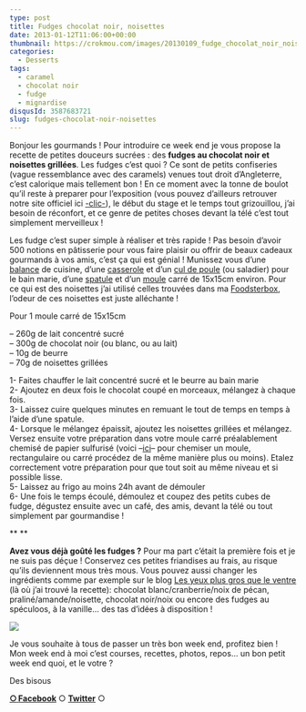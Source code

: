 ```yaml
---
type: post
title: Fudges chocolat noir, noisettes
date: 2013-01-12T11:06:00+00:00
thumbnail: https://crokmou.com/images/20130109_fudge_chocolat_noir_noisette_0013.jpg
categories: 
  - Desserts
tags: 
  - caramel
  - chocolat noir
  - fudge
  - mignardise
disqusId: 3587683721
slug: fudges-chocolat-noir-noisettes
---
```


Bonjour les gourmands ! Pour introduire ce week end je vous propose la recette de petites douceurs sucrées : des **fudges au chocolat noir et noisettes grillées**. Les fudges c’est quoi ? Ce sont de petits confiseries (vague ressemblance avec des caramels) venues tout droit d’Angleterre, c’est calorique mais tellement bon ! En ce moment avec la tonne de boulot qu’il reste à preparer pour l’exposition (vous pouvez d’ailleurs retrouver notre site officiel ici [-clic-](http://www.expophotohelb.com/)), le début du stage et le temps tout grizouillou, j’ai besoin de réconfort, et ce genre de petites choses devant la télé c’est tout simplement merveilleux !

Les fudge c’est super simple à réaliser et très rapide ! Pas besoin d’avoir 500 notions en pâtisserie pour vous faire plaisir ou offrir de beaux cadeaux gourmands à vos amis, c’est ça qui est génial ! Munissez vous d’une [balance](http://www.rueducommerce.fr/m/pl/malid:85215,9633601) de cuisine, d’une [casserole](http://www.rueducommerce.fr/index/casserole%20fonte) et d’un [cul de poule](http://www.rueducommerce.fr/m/pl/malid:48515370) (ou saladier) pour le bain marie, d’une [spatule](http://www.rueducommerce.fr/m/pl/malid:48515367) et d’un [moule](http://www.rueducommerce.fr/index/moule%20tefal) carré de 15x15cm environ. Pour ce qui est des noisettes j’ai utilisé celles trouvées dans ma [Foodsterbox](http://www.foodsterbox.com/produit/noisettes-grillees-rue-traversette/), l’odeur de ces noisettes est juste alléchante !

Pour 1 moule carré de 15x15cm

– 260g de lait concentré sucré  
– 300g de chocolat noir (ou blanc, ou au lait)  
– 10g de beurre  
– 70g de noisettes grillées

1- Faites chauffer le lait concentré sucré et le beurre au bain marie  
2- Ajoutez en deux fois le chocolat coupé en morceaux, mélangez à chaque fois.  
3- Laissez cuire quelques minutes en remuant le tout de temps en temps à l’aide d’une spatule.  
4- Lorsque le mélangez épaissit, ajoutez les noisettes grillées et mélangez. Versez ensuite votre préparation dans votre moule carré préalablement chemisé de papier sulfurisé (voici –[ici](http://puzzlencuisine.be/news/tapisser-ou-chemiser-un-moule-rectangulaire)– pour chemiser un moule, rectangulaire ou carré procédez de la même manière plus ou moins). Etalez correctement votre préparation pour que tout soit au même niveau et si possible lisse.  
5- Laissez au frigo au moins 24h avant de démouler  
6- Une fois le temps écoulé, démoulez et coupez des petits cubes de fudge, dégustez ensuite avec un café, des amis, devant la télé ou tout simplement par gourmandise !

** **

**Avez vous déjà goûté les fudges ?** Pour ma part c’était la première fois et je ne suis pas déçue ! Conservez ces petites friandises au frais, au risque qu’ils deviennent mous très mous. Vous pouvez aussi changer les ingrédients comme par exemple sur le blog [Les yeux plus gros que le ventre](http://www.lesyeuxplusgrosqueleventre.com/le-fudge-cest-anglais-mais-cest-bon/) (là où j’ai trouvé la recette): chocolat blanc/cranberrie/noix de pécan, praliné/amande/noisette, chocolat noir/noix ou encore des fudges au spéculoos, à la vanille… des tas d’idées à disposition !

[![](http://www.crokmou.com/wp-content/uploads/2013/01/20130109_fudge_chocolat_noir_noisette_0004-200x3001-200x300.jpg)](http://www.crokmou.com/wp-content/uploads/2013/01/20130109_fudge_chocolat_noir_noisette_0004-200x3001.jpg)

Je vous souhaite à tous de passer un très bon week end, profitez bien ! Mon week end à moi c’est courses, recettes, photos, repos… un bon petit week end quoi, et le votre ?

Des bisous

[**○<span style="font-size: xx-small; margin: 0px; outline: 0px; padding: 0px;"><span style="font-family: Arial, Helvetica, sans-serif; margin: 0px; outline: 0px; padding: 0px;"> </span></span>Facebook**](https://www.facebook.com/pages/CroKMou/148093255259077) ○ [**Twitter**](https://twitter.com/Crokmou) ○